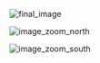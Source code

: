 ![final_image](https://github.com/Ian8VT/Ian8VT.github.io/blob/master/final_2.png)


![image_zoom_north](https://github.com/Ian8VT/Ian8VT.github.io/blob/master/final_zoom_north.png)

![image_zoom_south](https://github.com/Ian8VT/Ian8VT.github.io/blob/master/final_zoom_south.png)
